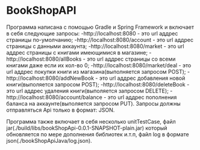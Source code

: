 # BookShopAPI
Программа написана с помощью Gradle и Spring Framework и включает в себя следующие запросы:
-http://localhost:8080 - это url аддрес страницы по-умолчанию;
-http://localhost:8080/account - это url аддрес страницы с данными аккаунта;
-http://localhost:8080/market - это url аддрес страницы с книгами имеющимися в магазине;
-http://localhost:8080/allBooks - это url аддрес страницы со всеми книгами даже если их кол-во 0;
-http://localhost:8080/market/deal - это url аддрес покупки книги из магазина(выполняется запросом POST);
-http://localhost:8080/addNewBook - это url аддрес добавления новой книги(выполяется запросом POST);
-http://localhost:8080/deleteBook - это url аддрес удаления книги(выполяется запросом DELETE);
-http://localhost:8080/account/balance - это url аддрес пополнения баланса на аккаунте(выполяется запросом PUT).
Запросы должны отправляться Api только в формат: JSON.

Программа также включает в себя несколько unitTestCase, файл jar(./build/libs/bookShopApi-0.0.1-SNAPSHOT-plain.jar)
который обновляется по мере дополнения библиотек и.т.п, файл log в формате json(./bookShopApiJava/log.json).
